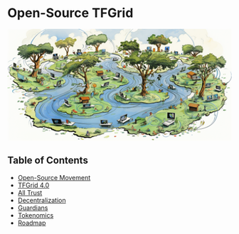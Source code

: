 <h1> Open-Source TFGrid</h1>

![](img/opensourcegrid.png)

<h2>Table of Contents</h2>

- [Open-Source Movement](./opensource_movement.md)
- [TFGrid 4.0](./v40/40.md)
- [All Trust](./v40/alltrust.md)
- [Decentralization](./decentralization.md)
- [Guardians](./v40/guardian.md)
- [Tokenomics](./tokenomics_tfgrid.md)
- [Roadmap](./roadmap_tfgrid.md)